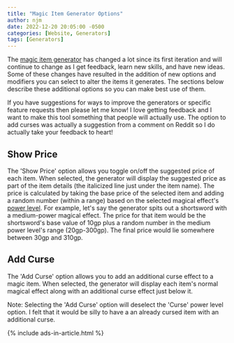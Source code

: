 ```yaml
---
title: "Magic Item Generator Options"
author: njm
date: 2022-12-20 20:05:00 -0500
categories: [Website, Generators]
tags: [Generators]
---
```


The [magic item generator](/generators/magic-item-generator.html) has changed a lot since its first iteration and will continue to change as I get feedback, learn new skills, and have new ideas. Some of these changes have resulted in the addition of new options and modifiers you can select to alter the items it generates. The sections below describe these additional options so you can make best use of them.

If you have suggestions for ways to improve the generators or specific feature requests then please let me know! I love getting feedback and I want to make this tool something that people will actually use. The option to add curses was actually a suggestion from a comment on Reddit so I do actually take your feedback to heart!

## Show Price

The 'Show Price' option allows you toggle on/off the suggested price of each item. When selected, the generator will display the suggested price as part of the item details (the italicized line just under the item name). The price is calculated by taking the base price of the selected item and adding a random number (within a range) based on the selected magical effect's [power level](/posts/magic-item-generator-power-levels/). For example, let's say the generator spits out a shortsword with a medium-power magical effect. The price for that item would be the shortsword's base value of 10gp plus a random number in the medium power level's range (20gp-300gp). The final price would lie somewhere between 30gp and 310gp.

## Add Curse

The 'Add Curse' option allows you to add an additional curse effect to a magic item. When selected, the generator will display each item's normal magical effect along with an additional curse effect just below it.

Note: Selecting the 'Add Curse' option will deselect the 'Curse' power level option. I felt that it would be silly to have a an already cursed item with an additional curse.

{% include ads-in-article.html %}